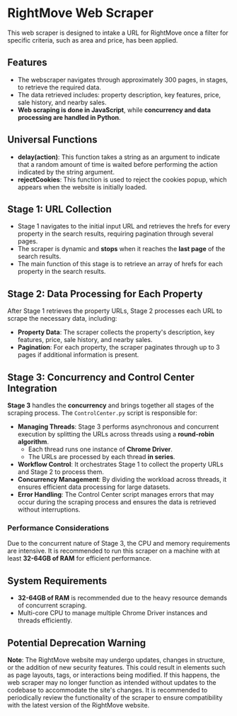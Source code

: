 # RightMove Web Scraper

This web scraper is designed to intake a URL for RightMove once a filter for specific criteria, such as area and price, has been applied.

## Features

- The webscraper navigates through approximately 300 pages, in stages, to retrieve the required data.
- The data retrieved includes: property description, key features, price, sale history, and nearby sales.
- **Web scraping is done in JavaScript**, while **concurrency and data processing are handled in Python**.

## Universal Functions

- **delay(action)**: This function takes a string as an argument to indicate that a random amount of time is waited before performing the action indicated by the string argument.
- **rejectCookies**: This function is used to reject the cookies popup, which appears when the website is initially loaded.

## Stage 1: URL Collection

- Stage 1 navigates to the initial input URL and retrieves the hrefs for every property in the search results, requiring pagination through several pages.
- The scraper is dynamic and **stops** when it reaches the **last page** of the search results.
- The main function of this stage is to retrieve an array of hrefs for each property in the search results.

## Stage 2: Data Processing for Each Property

After Stage 1 retrieves the property URLs, Stage 2 processes each URL to scrape the necessary data, including:

- **Property Data**: The scraper collects the property's description, key features, price, sale history, and nearby sales.
- **Pagination**: For each property, the scraper paginates through up to 3 pages if additional information is present.

## Stage 3: Concurrency and Control Center Integration

**Stage 3** handles the **concurrency** and brings together all stages of the scraping process. The `ControlCenter.py` script is responsible for:

- **Managing Threads**: Stage 3 performs asynchronous and concurrent execution by splitting the URLs across threads using a **round-robin algorithm**.
  - Each thread runs one instance of **Chrome Driver**.
  - The URLs are processed by each thread **in series**.
- **Workflow Control**: It orchestrates Stage 1 to collect the property URLs and Stage 2 to process them.
- **Concurrency Management**: By dividing the workload across threads, it ensures efficient data processing for large datasets.
- **Error Handling**: The Control Center script manages errors that may occur during the scraping process and ensures the data is retrieved without interruptions.

### Performance Considerations
Due to the concurrent nature of Stage 3, the CPU and memory requirements are intensive. It is recommended to run this scraper on a machine with at least **32-64GB of RAM** for efficient performance.

## System Requirements

- **32-64GB of RAM** is recommended due to the heavy resource demands of concurrent scraping.
- Multi-core CPU to manage multiple Chrome Driver instances and threads efficiently.

## Potential Deprecation Warning

**Note**: The RightMove website may undergo updates, changes in structure, or the addition of new security features. This could result in elements such as page layouts, tags, or interactions being modified. If this happens, the web scraper may no longer function as intended without updates to the codebase to accommodate the site's changes. It is recommended to periodically review the functionality of the scraper to ensure compatibility with the latest version of the RightMove website.
